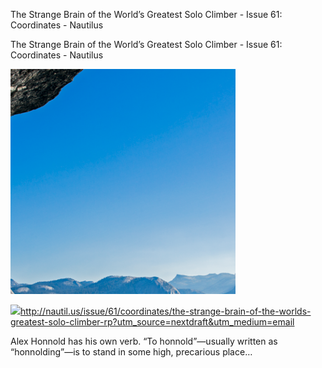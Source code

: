 The Strange Brain of the World’s Greatest Solo Climber - Issue 61: Coordinates - Nautilus

The Strange Brain of the World’s Greatest Solo Climber - Issue 61: Coordinates - Nautilus

![](../_resources/ed616b159879bfc9a7d8ceb06355bd3d.png)

![](../_resources/34e1cac9ce5caca8b552dfcc7438a7cd.png)http://nautil.us/issue/61/coordinates/the-strange-brain-of-the-worlds-greatest-solo-climber-rp?utm_source=nextdraft&utm_medium=email

Alex Honnold has his own verb. “To honnold”—usually written as “honnolding”—is to stand in some high, precarious place&#8230;